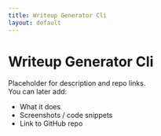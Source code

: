 ```yaml
---
title: Writeup Generator Cli
layout: default
---
```


# Writeup Generator Cli

Placeholder for description and repo links.  
You can later add:
- What it does
- Screenshots / code snippets
- Link to GitHub repo
